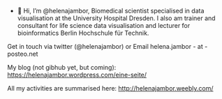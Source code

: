 - 👋 Hi, I’m @helenajambor, Biomedical scientist specialised in data visualisation at the University Hospital Dresden. 
I also am trainer and consultant for life science data visualisation and lecturer for bioinformatics Berlin Hochschule für Technik. 

Get in touch via twitter (@helenajambor) or Email helena.jambor - at - posteo.net 

My blog (not gibhub yet, but coming): 
https://helenajambor.wordpress.com/eine-seite/

All my activities are summarised here: 
http://helenajambor.weebly.com/

<!---
helenajambor/helenajambor is a ✨ special ✨ repository because its `README.md` (this file) appears on your GitHub profile.
You can click the Preview link to take a look at your changes.
--->
